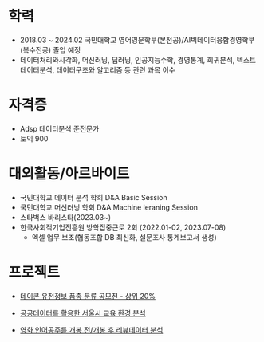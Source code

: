 # 학력
  - 2018.03 ~ 2024.02 국민대학교 영어영문학부(본전공)/AI빅데이터융합경영학부(복수전공) 졸업 예정 
  - 데이터처리와시각화, 머신러닝, 딥러닝, 인공지능수학, 경영통계, 회귀분석, 텍스트데이터분석, 데이터구조와 알고리즘 등 관련 과목 이수

# 자격증
  - Adsp 데이터분석 준전문가
  - 토익 900

# 대외활동/아르바이트
  - 국민대학교 데이터 분석 학회 D&A Basic Session 
  - 국민대학교 머신러닝 학회 D&A Machine leraning Session
  - 스타벅스 바리스타(2023.03~)
  - 한국사회적기업진흥원 방학집중근로 2회 (2022.01-02, 2023.07-08)
      * 엑셀 업무 보조(협동조합 DB 최신화, 설문조사 통계보고서 생성)

# 프로젝트
  - [데이콘 유전정보 품종 분류 공모전 - 상위 20%](https://github.com/jyngho/DA_pfolio/tree/main/%E1%84%83%E1%85%A6%E1%84%8B%E1%85%B5%E1%84%8F%E1%85%A9%E1%86%AB%20%E1%84%8B%E1%85%B2%E1%84%8C%E1%85%A5%E1%86%AB%E1%84%8E%E1%85%A6%20%E1%84%8C%E1%85%A5%E1%86%BC%E1%84%87%E1%85%A9%20%E1%84%91%E1%85%AE%E1%86%B7%E1%84%8C%E1%85%A9%E1%86%BC)

- [공공데이터를 활용한 서울시 교육 환경 분석](https://github.com/jyngho/DA_pfolio/tree/main/%E1%84%89%E1%85%A5%E1%84%8B%E1%85%AE%E1%86%AF%E1%84%89%E1%85%B5%E1%84%80%E1%85%AD%E1%84%8B%E1%85%B2%E1%86%A8%E1%84%92%E1%85%AA%E1%86%AB%E1%84%80%E1%85%A7%E1%86%BC%E1%84%87%E1%85%AE%E1%86%AB%E1%84%89%E1%85%A5%E1%86%A8)

- [영화 인어공주를 개봉 전/개봉 후 리뷰데이터 분석](https://github.com/jyngho/DA_pfolio/tree/main/%E1%84%8B%E1%85%B5%E1%86%AB%E1%84%8B%E1%85%A5%E1%84%80%E1%85%A9%E1%86%BC%E1%84%8C%E1%85%AE2023%20%E1%84%85%E1%85%B5%E1%84%87%E1%85%B2%E1%84%83%E1%85%A6%E1%84%8B%E1%85%B5%E1%84%90%E1%85%A5%E1%84%85%E1%85%B3%E1%86%AF%20%E1%84%90%E1%85%A9%E1%86%BC%E1%84%92%E1%85%A1%E1%86%AB%20%E1%84%87%E1%85%A1%E1%86%AB%E1%84%8B%E1%85%B3%E1%86%BC%20%E1%84%87%E1%85%AE%E1%86%AB%E1%84%89%E1%85%A5%E1%86%A8)
